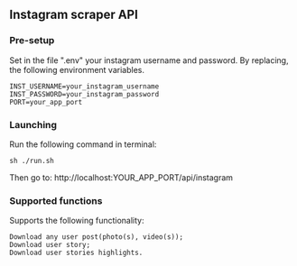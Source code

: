 ## Instagram scraper API
### Pre-setup

Set in the file ".env" your instagram username and password. By replacing, the following environment variables.
```
INST_USERNAME=your_instagram_username
INST_PASSWORD=your_instagram_password
PORT=your_app_port
```

### Launching

Run the following command in terminal:
```
sh ./run.sh
```

Then go to: http://localhost:YOUR_APP_PORT/api/instagram

### Supported functions

Supports the following functionality:
```
Download any user post(photo(s), video(s));
Download user story;
Download user stories highlights.
```
